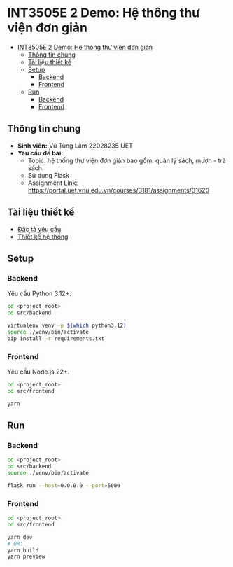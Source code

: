 # INT3505E 2 Demo: Hệ thông thư viện đơn giản

- [INT3505E 2 Demo: Hệ thông thư viện đơn giản](#int3505e-2-demo-hệ-thông-thư-viện-đơn-giản)
  - [Thông tin chung](#thông-tin-chung)
  - [Tài liệu thiết kế](#tài-liệu-thiết-kế)
  - [Setup](#setup)
    - [Backend](#backend)
    - [Frontend](#frontend)
  - [Run](#run)
    - [Backend](#backend-1)
    - [Frontend](#frontend-1)

## Thông tin chung

- **Sinh viên:** Vũ Tùng Lâm 22028235 UET
- **Yêu cầu đề bài:**
  - Topic: hệ thống thư viện đơn giản bao gồm: quản lý sách, mượn - trả sách.
  - Sử dụng Flask
  - Assignment Link: <https://portal.uet.vnu.edu.vn/courses/3181/assignments/31620>

## Tài liệu thiết kế

- [Đặc tả yêu cầu](./docs/SRS/README.md)
- [Thiết kế hệ thống](./docs/SystemDesign/README.md)

## Setup

### Backend

Yêu cầu Python 3.12+.

```sh
cd <project_root>
cd src/backend

virtualenv venv -p $(which python3.12)
source ./venv/bin/activate
pip install -r requirements.txt
```

### Frontend

Yêu cầu Node.js 22+.

```sh
cd <project_root>
cd src/frontend

yarn
```

## Run

### Backend

```sh
cd <project_root>
cd src/backend
source ./venv/bin/activate

flask run --host=0.0.0.0 --port=5000
```

### Frontend

```sh
cd <project_root>
cd src/frontend

yarn dev
# OR:
yarn build
yarn preview
```
